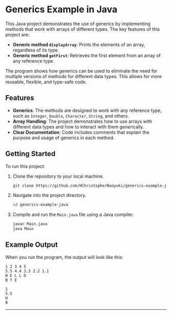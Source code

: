 # Generics Example in Java

This Java project demonstrates the use of generics by implementing methods that work with arrays of different types. The key features of this project are:

- **Generic method `displayArray`**: Prints the elements of an array, regardless of its type.
- **Generic method `getFirst`**: Retrieves the first element from an array of any reference type.

The program shows how generics can be used to eliminate the need for multiple versions of methods for different data types. This allows for more reusable, flexible, and type-safe code.

## Features

- **Generics**: The methods are designed to work with any reference type, such as `Integer`, `Double`, `Character`, `String`, and others.
- **Array Handling**: The project demonstrates how to use arrays with different data types and how to interact with them generically.
- **Clear Documentation**: Code includes comments that explain the purpose and usage of generics in each method.

## Getting Started

To run this project:

1. Clone the repository to your local machine.
   ```bash
   git clone https://github.com/HChristopherNaoyuki/generics-example-java.git
   ```

2. Navigate into the project directory.
   ```bash
   cd generics-example-java
   ```

3. Compile and run the `Main.java` file using a Java compiler.
   ```bash
   javac Main.java
   java Main
   ```

## Example Output

When you run the program, the output will look like this:

```
1 2 3 4 5 
5.5 4.4 3.3 2.2 1.1 
H E L L O 
B Y E 

1
5.5
H
B
```
 
---
